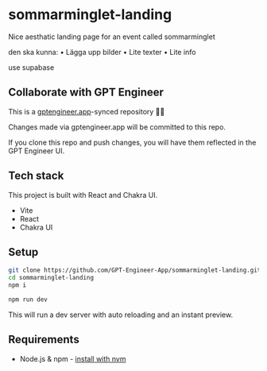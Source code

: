 # sommarminglet-landing

Nice aesthatic landing page for an event called sommarminglet

den ska kunna:
•⁠  ⁠Lägga upp bilder 
•⁠  ⁠⁠Lite texter
•⁠  ⁠⁠Lite info

use supabase

## Collaborate with GPT Engineer

This is a [gptengineer.app](https://gptengineer.app)-synced repository 🌟🤖

Changes made via gptengineer.app will be committed to this repo.

If you clone this repo and push changes, you will have them reflected in the GPT Engineer UI.

## Tech stack

This project is built with React and Chakra UI.

- Vite
- React
- Chakra UI

## Setup

```sh
git clone https://github.com/GPT-Engineer-App/sommarminglet-landing.git
cd sommarminglet-landing
npm i
```

```sh
npm run dev
```

This will run a dev server with auto reloading and an instant preview.

## Requirements

- Node.js & npm - [install with nvm](https://github.com/nvm-sh/nvm#installing-and-updating)
